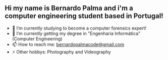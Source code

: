 ## Hi my name is Bernardo Palma and i'm a computer engineering student based in Portugal!


- 🔭 I’m currently studying to become a computer forensics expert!
- 🌱 I’m currently getting my degree in "Engenharia Informática" (Computer Engineering)
- 📫 How to reach me: bernardopalmacode@gmail.com
- ⚡ Other hobbys: Photography and Videography

